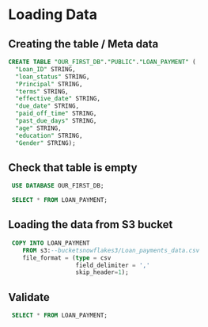 # Loading Data
  
## Creating the table / Meta data

```sql
CREATE TABLE "OUR_FIRST_DB"."PUBLIC"."LOAN_PAYMENT" (
  "Loan_ID" STRING,
  "loan_status" STRING,
  "Principal" STRING,
  "terms" STRING,
  "effective_date" STRING,
  "due_date" STRING,
  "paid_off_time" STRING,
  "past_due_days" STRING,
  "age" STRING,
  "education" STRING,
  "Gender" STRING);
 ```
 
## Check that table is empty

```sql
 USE DATABASE OUR_FIRST_DB;

 SELECT * FROM LOAN_PAYMENT;
```
 
## Loading the data from S3 bucket

```sql
 COPY INTO LOAN_PAYMENT
    FROM s3:--bucketsnowflakes3/Loan_payments_data.csv
    file_format = (type = csv 
                   field_delimiter = ',' 
                   skip_header=1);
```
    
## Validate

```sql
 SELECT * FROM LOAN_PAYMENT;
```
